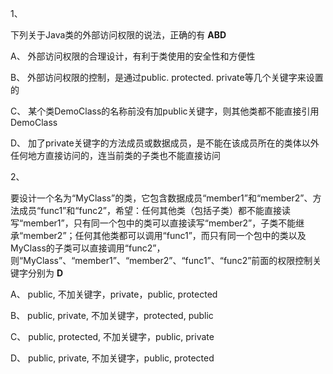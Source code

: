 1、

下列关于Java类的外部访问权限的说法，正确的有 **ABD**

A、
外部访问权限的合理设计，有利于类使用的安全性和方便性

B、
外部访问权限的控制，是通过public. protected. private等几个关键字来设置的

C、
某个类DemoClass的名称前没有加public关键字，则其他类都不能直接引用DemoClass

D、
加了private关键字的方法成员或数据成员，是不能在该成员所在的类体以外任何地方直接访问的，连当前类的子类也不能直接访问

2、

要设计一个名为“MyClass”的类，它包含数据成员“member1”和“member2”、方法成员“func1”和“func2”，希望：任何其他类（包括子类）都不能直接读写“member1”，只有同一个包中的类可以直接读写“member2”，子类不能继承“member2”；任何其他类都可以调用“func1”，而只有同一个包中的类以及MyClass的子类可以直接调用“func2”，则“MyClass”、“member1”、“member2”、“func1”、“func2”前面的权限控制关键字分别为 **D**

A、
public, 不加关键字，private，public, protected

B、
public, private, 不加关键字，protected, public

C、
public, protected, 不加关键字，public, private

D、
public, private, 不加关键字，public, protected